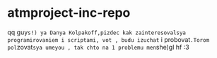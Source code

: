 # atmproject-inc-repo
qq guy`s!) ya Danya Kolpakoff,pizdec kak zainteresovalsya programirovaniem i scriptami, vot , budu izuchat` i probovat`.Torom pol`zovat`sya umeyou , tak chto na 1 problemu men`she)gl hf :3
